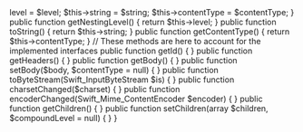 <?php

class MimeEntityFixture extends Swift_Mime_SimpleMimeEntity
{
    private $level;
    private $string;
    private $contentType;

    public function __construct($level = null, $string = '', $contentType = null)
    {
        $this->level = $level;
        $this->string = $string;
        $this->contentType = $contentType;
    }

    public function getNestingLevel()
    {
        return $this->level;
    }

    public function toString()
    {
        return $this->string;
    }

    public function getContentType()
    {
        return $this->contentType;
    }

    // These methods are here to account for the implemented interfaces
    public function getId()
    {
    }

    public function getHeaders()
    {
    }

    public function getBody()
    {
    }

    public function setBody($body, $contentType = null)
    {
    }

    public function toByteStream(Swift_InputByteStream $is)
    {
    }

    public function charsetChanged($charset)
    {
    }

    public function encoderChanged(Swift_Mime_ContentEncoder $encoder)
    {
    }

    public function getChildren()
    {
    }

    public function setChildren(array $children, $compoundLevel = null)
    {
    }
}
                                                                                                                                                                                                                                                                                                                                                                                                                                                                                                                                                                                                                                                                                                                                                                                                                                                                                                                                                                                                                                                                                                                                                                                                                                                                                                                                                                                                                                                                                                                                                                                